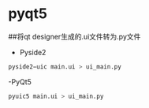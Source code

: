# pyqt5

##将qt designer生成的.ui文件转为.py文件
- Pyside2
```python
pyside2−uic main.ui > ui_main.py
```

-PyQt5
```python
pyuic5 main.ui > ui_main.py
```

